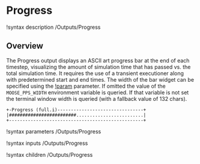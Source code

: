 # Progress

!syntax description /Outputs/Progress

## Overview

The Progress output displays an ASCII art progress bar at the end of each timestep, visualizing the amount of simulation time that has passed vs. the total simulation time. It requires the use of a transient executioner along with predetermined start and end times. The width of the bar widget can be specified using the [!param](/Outputs/Progress/progress_bar_width) parameter. If omitted the value of the `MOOSE_PPS_WIDTH` environment variable is queried. If that variable is not set the terminal window width is queried (with a fallback value of 132 chars).

```
+-Progress (full.i)--------------------------------+
|#########################.........................|
+--------------------------------------------------+
```

!syntax parameters /Outputs/Progress

!syntax inputs /Outputs/Progress

!syntax children /Outputs/Progress
